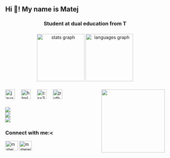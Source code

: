 <h2 align="left">Hi 👋! My name is Matej</h2>
<h3 align="center">Student at dual education from T</h3>

###

<div align="center">
  <img src="https://github-readme-stats.vercel.app/api?username=Matejejko&hide_title=false&hide_rank=false&show_icons=true&include_all_commits=true&count_private=true&disable_animations=false&theme=dracula&locale=en&hide_border=false" height="150" alt="stats graph"  />
  <img src="https://github-readme-stats.vercel.app/api/top-langs?username=Matejejko&locale=en&hide_title=false&layout=compact&card_width=320&langs_count=5&theme=dracula&hide_border=false" height="150" alt="languages graph"  />
</div>

###

<img align="right" height="200" src="https://media3.giphy.com/media/v1.Y2lkPTc5MGI3NjExbWM3bnczZmo0amZ6cWo2N2EwN2V0a2lyaTBmcGg5bXQxdzZ4NW1tMCZlcD12MV9pbnRlcm5hbF9naWZfYnlfaWQmY3Q9cw/dCfj8RNNMo8AY6AAs2/giphy.webp"  />

###

<div align="left">
   <a href="https://developer.mozilla.org/en-US/docs/Web/JavaScript" target="_blank" rel="noreferrer"> <img src="https://cdn.jsdelivr.net/gh/devicons/devicon/icons/javascript/javascript-original.svg" height="30" alt="javascript logo"  /></a>
  <img width="12" />
  <a href="https://www.w3.org/html/" target="_blank" rel="noreferrer"> <img src="https://cdn.jsdelivr.net/gh/devicons/devicon/icons/html5/html5-original.svg" height="30" alt="html5 logo"  /></a>
  <img width="12" />
  <a href="https://www.w3schools.com/css/" target="_blank" rel="noreferrer"> <img src="https://cdn.jsdelivr.net/gh/devicons/devicon/icons/css3/css3-original.svg" height="30" alt="css3 logo"  /></a>
  <img width="12" />
  <a href="https://www.python.org" target="_blank" rel="noreferrer"> <img src="https://cdn.jsdelivr.net/gh/devicons/devicon/icons/python/python-original.svg" height="30" alt="python logo"  /></a>
  <img width="12" />
</div>

###

![](https://github-readme-stats.vercel.app/api?username=matejejko&theme=radical&hide_border=false&include_all_commits=false&count_private=false)<br/>
![](https://github-readme-streak-stats.herokuapp.com/?user=matejejko&theme=radical&hide_border=false)<br/>
![](https://github-readme-stats.vercel.app/api/top-langs/?username=matejejko&theme=radical&hide_border=false&include_all_commits=false&count_private=false&layout=compact)

###

<h3 align="left">Connect with me:<</h3>
<p align="left">
<a href="https://sk.linkedin.com/in/matej-p-a2abb72b2?trk=people-guest_people_search-card&original_referer=https%3A%2F%2Fwww.linkedin.com%2F" target="blank"><img align="center" src="https://raw.githubusercontent.com/rahuldkjain/github-profile-readme-generator/master/src/images/icons/Social/linked-in-alt.svg" alt="matej papaj" height="30" width="40" /></a>
<a href="https://instagram.com/matejejko" target="blank"><img align="center" src="https://raw.githubusercontent.com/rahuldkjain/github-profile-readme-generator/master/src/images/icons/Social/instagram.svg" alt="matejejko" height="30" width="40" /></a>
</p>

###



###
